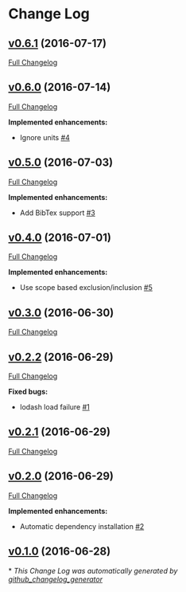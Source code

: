 # Change Log

## [v0.6.1](https://github.com/yitzchak/linter-spell-latex/tree/v0.6.1) (2016-07-17)
[Full Changelog](https://github.com/yitzchak/linter-spell-latex/compare/v0.6.0...v0.6.1)

## [v0.6.0](https://github.com/yitzchak/linter-spell-latex/tree/v0.6.0) (2016-07-14)
[Full Changelog](https://github.com/yitzchak/linter-spell-latex/compare/v0.5.0...v0.6.0)

**Implemented enhancements:**

- Ignore units [\#4](https://github.com/yitzchak/linter-spell-latex/issues/4)

## [v0.5.0](https://github.com/yitzchak/linter-spell-latex/tree/v0.5.0) (2016-07-03)
[Full Changelog](https://github.com/yitzchak/linter-spell-latex/compare/v0.4.0...v0.5.0)

**Implemented enhancements:**

- Add BibTex support [\#3](https://github.com/yitzchak/linter-spell-latex/issues/3)

## [v0.4.0](https://github.com/yitzchak/linter-spell-latex/tree/v0.4.0) (2016-07-01)
[Full Changelog](https://github.com/yitzchak/linter-spell-latex/compare/v0.3.0...v0.4.0)

**Implemented enhancements:**

- Use scope based exclusion/inclusion [\#5](https://github.com/yitzchak/linter-spell-latex/issues/5)

## [v0.3.0](https://github.com/yitzchak/linter-spell-latex/tree/v0.3.0) (2016-06-30)
[Full Changelog](https://github.com/yitzchak/linter-spell-latex/compare/v0.2.2...v0.3.0)

## [v0.2.2](https://github.com/yitzchak/linter-spell-latex/tree/v0.2.2) (2016-06-29)
[Full Changelog](https://github.com/yitzchak/linter-spell-latex/compare/v0.2.1...v0.2.2)

**Fixed bugs:**

- lodash load failure [\#1](https://github.com/yitzchak/linter-spell-latex/issues/1)

## [v0.2.1](https://github.com/yitzchak/linter-spell-latex/tree/v0.2.1) (2016-06-29)
[Full Changelog](https://github.com/yitzchak/linter-spell-latex/compare/v0.2.0...v0.2.1)

## [v0.2.0](https://github.com/yitzchak/linter-spell-latex/tree/v0.2.0) (2016-06-29)
[Full Changelog](https://github.com/yitzchak/linter-spell-latex/compare/v0.1.0...v0.2.0)

**Implemented enhancements:**

- Automatic dependency installation [\#2](https://github.com/yitzchak/linter-spell-latex/issues/2)

## [v0.1.0](https://github.com/yitzchak/linter-spell-latex/tree/v0.1.0) (2016-06-28)


\* *This Change Log was automatically generated by [github_changelog_generator](https://github.com/skywinder/Github-Changelog-Generator)*